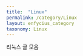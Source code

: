 ```yaml
---
title:  "Linux"
permalink: /category/Linux
layout: enfycius_category
taxonomy: Linux
---
```


리눅스 글 모음
